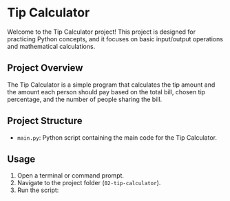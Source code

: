 # Tip Calculator

Welcome to the Tip Calculator project! This project is designed for practicing Python concepts, and it focuses on basic input/output operations and mathematical calculations.

## Project Overview

The Tip Calculator is a simple program that calculates the tip amount and the amount each person should pay based on the total bill, chosen tip percentage, and the number of people sharing the bill.

## Project Structure

- `main.py`: Python script containing the main code for the Tip Calculator.

## Usage

1. Open a terminal or command prompt.
2. Navigate to the project folder (`02-tip-calculator`).
3. Run the script:


